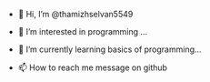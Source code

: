 - 👋 Hi, I’m @thamizhselvan5549
- 👀 I’m interested in programming ...
- 🌱 I’m currently learning basics of programming...

- 📫 How to reach me message on github

<!---
thamizhselvan5549/thamizhselvan5549 is a ✨ special ✨ repository because its `README.md` (this file) appears on your GitHub profile.
You can click the Preview link to take a look at your changes.
--->

